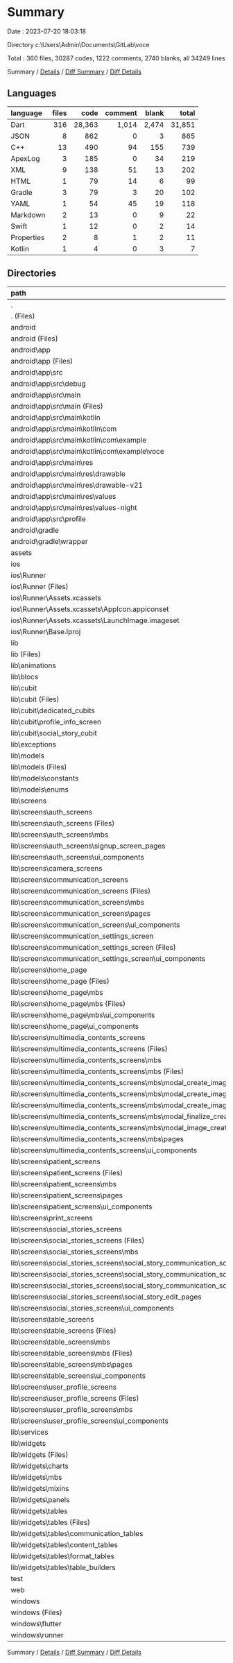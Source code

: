 # Summary

Date : 2023-07-20 18:03:18

Directory c:\\Users\\Admin\\Documents\\GitLab\\voce

Total : 360 files,  30287 codes, 1222 comments, 2740 blanks, all 34249 lines

Summary / [Details](details.md) / [Diff Summary](diff.md) / [Diff Details](diff-details.md)

## Languages
| language | files | code | comment | blank | total |
| :--- | ---: | ---: | ---: | ---: | ---: |
| Dart | 316 | 28,363 | 1,014 | 2,474 | 31,851 |
| JSON | 8 | 862 | 0 | 3 | 865 |
| C++ | 13 | 490 | 94 | 155 | 739 |
| ApexLog | 3 | 185 | 0 | 34 | 219 |
| XML | 9 | 138 | 51 | 13 | 202 |
| HTML | 1 | 79 | 14 | 6 | 99 |
| Gradle | 3 | 79 | 3 | 20 | 102 |
| YAML | 1 | 54 | 45 | 19 | 118 |
| Markdown | 2 | 13 | 0 | 9 | 22 |
| Swift | 1 | 12 | 0 | 2 | 14 |
| Properties | 2 | 8 | 1 | 2 | 11 |
| Kotlin | 1 | 4 | 0 | 3 | 7 |

## Directories
| path | files | code | comment | blank | total |
| :--- | ---: | ---: | ---: | ---: | ---: |
| . | 360 | 30,287 | 1,222 | 2,740 | 34,249 |
| . (Files) | 2 | 64 | 45 | 26 | 135 |
| android | 14 | 207 | 53 | 36 | 296 |
| android (Files) | 4 | 75 | 0 | 10 | 85 |
| android\\app | 9 | 127 | 52 | 25 | 204 |
| android\\app (Files) | 1 | 46 | 3 | 11 | 60 |
| android\\app\\src | 8 | 81 | 49 | 14 | 144 |
| android\\app\\src\\debug | 1 | 4 | 3 | 1 | 8 |
| android\\app\\src\\main | 6 | 73 | 43 | 12 | 128 |
| android\\app\\src\\main (Files) | 1 | 43 | 11 | 3 | 57 |
| android\\app\\src\\main\\kotlin | 1 | 4 | 0 | 3 | 7 |
| android\\app\\src\\main\\kotlin\\com | 1 | 4 | 0 | 3 | 7 |
| android\\app\\src\\main\\kotlin\\com\\example | 1 | 4 | 0 | 3 | 7 |
| android\\app\\src\\main\\kotlin\\com\\example\\voce | 1 | 4 | 0 | 3 | 7 |
| android\\app\\src\\main\\res | 4 | 26 | 32 | 6 | 64 |
| android\\app\\src\\main\\res\\drawable | 1 | 4 | 7 | 2 | 13 |
| android\\app\\src\\main\\res\\drawable-v21 | 1 | 4 | 7 | 2 | 13 |
| android\\app\\src\\main\\res\\values | 1 | 9 | 9 | 1 | 19 |
| android\\app\\src\\main\\res\\values-night | 1 | 9 | 9 | 1 | 19 |
| android\\app\\src\\profile | 1 | 4 | 3 | 1 | 8 |
| android\\gradle | 1 | 5 | 1 | 1 | 7 |
| android\\gradle\\wrapper | 1 | 5 | 1 | 1 | 7 |
| assets | 4 | 655 | 0 | 0 | 655 |
| ios | 7 | 222 | 2 | 9 | 233 |
| ios\\Runner | 7 | 222 | 2 | 9 | 233 |
| ios\\Runner (Files) | 2 | 13 | 0 | 3 | 16 |
| ios\\Runner\\Assets.xcassets | 3 | 148 | 0 | 4 | 152 |
| ios\\Runner\\Assets.xcassets\\AppIcon.appiconset | 1 | 122 | 0 | 1 | 123 |
| ios\\Runner\\Assets.xcassets\\LaunchImage.imageset | 2 | 26 | 0 | 3 | 29 |
| ios\\Runner\\Base.lproj | 2 | 61 | 2 | 2 | 65 |
| lib | 315 | 28,349 | 1,004 | 2,467 | 31,820 |
| lib (Files) | 1 | 41 | 1 | 4 | 46 |
| lib\\animations | 2 | 23 | 0 | 8 | 31 |
| lib\\blocs | 8 | 912 | 40 | 107 | 1,059 |
| lib\\cubit | 86 | 4,092 | 75 | 925 | 5,092 |
| lib\\cubit (Files) | 62 | 3,103 | 71 | 691 | 3,865 |
| lib\\cubit\\dedicated_cubits | 12 | 303 | 2 | 94 | 399 |
| lib\\cubit\\profile_info_screen | 2 | 50 | 0 | 16 | 66 |
| lib\\cubit\\social_story_cubit | 10 | 636 | 2 | 124 | 762 |
| lib\\exceptions | 1 | 5 | 0 | 1 | 6 |
| lib\\models | 32 | 1,043 | 43 | 174 | 1,260 |
| lib\\models (Files) | 22 | 987 | 43 | 163 | 1,193 |
| lib\\models\\constants | 1 | 6 | 0 | 2 | 8 |
| lib\\models\\enums | 9 | 50 | 0 | 9 | 59 |
| lib\\screens | 103 | 14,907 | 611 | 664 | 16,182 |
| lib\\screens\\auth_screens | 11 | 1,526 | 13 | 73 | 1,612 |
| lib\\screens\\auth_screens (Files) | 3 | 507 | 1 | 31 | 539 |
| lib\\screens\\auth_screens\\mbs | 4 | 487 | 0 | 28 | 515 |
| lib\\screens\\auth_screens\\signup_screen_pages | 3 | 462 | 12 | 10 | 484 |
| lib\\screens\\auth_screens\\ui_components | 1 | 70 | 0 | 4 | 74 |
| lib\\screens\\camera_screens | 1 | 52 | 3 | 9 | 64 |
| lib\\screens\\communication_screens | 17 | 2,350 | 250 | 128 | 2,728 |
| lib\\screens\\communication_screens (Files) | 3 | 503 | 54 | 24 | 581 |
| lib\\screens\\communication_screens\\mbs | 3 | 478 | 2 | 22 | 502 |
| lib\\screens\\communication_screens\\pages | 4 | 558 | 142 | 37 | 737 |
| lib\\screens\\communication_screens\\ui_components | 7 | 811 | 52 | 45 | 908 |
| lib\\screens\\communication_settings_screen | 4 | 539 | 58 | 21 | 618 |
| lib\\screens\\communication_settings_screen (Files) | 1 | 85 | 0 | 5 | 90 |
| lib\\screens\\communication_settings_screen\\ui_components | 3 | 454 | 58 | 16 | 528 |
| lib\\screens\\home_page | 6 | 891 | 20 | 38 | 949 |
| lib\\screens\\home_page (Files) | 1 | 378 | 18 | 13 | 409 |
| lib\\screens\\home_page\\mbs | 3 | 347 | 2 | 17 | 366 |
| lib\\screens\\home_page\\mbs (Files) | 2 | 298 | 2 | 10 | 310 |
| lib\\screens\\home_page\\mbs\\ui_components | 1 | 49 | 0 | 7 | 56 |
| lib\\screens\\home_page\\ui_components | 2 | 166 | 0 | 8 | 174 |
| lib\\screens\\multimedia_contents_screens | 17 | 2,183 | 59 | 95 | 2,337 |
| lib\\screens\\multimedia_contents_screens (Files) | 3 | 502 | 6 | 22 | 530 |
| lib\\screens\\multimedia_contents_screens\\mbs | 9 | 1,253 | 49 | 43 | 1,345 |
| lib\\screens\\multimedia_contents_screens\\mbs (Files) | 2 | 347 | 3 | 5 | 355 |
| lib\\screens\\multimedia_contents_screens\\mbs\\modal_create_image | 3 | 371 | 41 | 19 | 431 |
| lib\\screens\\multimedia_contents_screens\\mbs\\modal_create_image (Files) | 1 | 152 | 38 | 8 | 198 |
| lib\\screens\\multimedia_contents_screens\\mbs\\modal_create_image\\pages | 2 | 219 | 3 | 11 | 233 |
| lib\\screens\\multimedia_contents_screens\\mbs\\modal_finalize_creation | 1 | 129 | 2 | 7 | 138 |
| lib\\screens\\multimedia_contents_screens\\mbs\\modal_image_creation_fault | 1 | 88 | 0 | 5 | 93 |
| lib\\screens\\multimedia_contents_screens\\mbs\\pages | 2 | 318 | 3 | 7 | 328 |
| lib\\screens\\multimedia_contents_screens\\ui_components | 5 | 428 | 4 | 30 | 462 |
| lib\\screens\\patient_screens | 11 | 1,425 | 2 | 51 | 1,478 |
| lib\\screens\\patient_screens (Files) | 1 | 135 | 0 | 5 | 140 |
| lib\\screens\\patient_screens\\mbs | 2 | 341 | 2 | 11 | 354 |
| lib\\screens\\patient_screens\\pages | 3 | 236 | 0 | 11 | 247 |
| lib\\screens\\patient_screens\\ui_components | 5 | 713 | 0 | 24 | 737 |
| lib\\screens\\print_screens | 1 | 148 | 22 | 17 | 187 |
| lib\\screens\\social_stories_screens | 16 | 2,963 | 112 | 125 | 3,200 |
| lib\\screens\\social_stories_screens (Files) | 4 | 835 | 23 | 30 | 888 |
| lib\\screens\\social_stories_screens\\mbs | 1 | 195 | 1 | 8 | 204 |
| lib\\screens\\social_stories_screens\\social_story_communication_screens | 5 | 735 | 35 | 38 | 808 |
| lib\\screens\\social_stories_screens\\social_story_communication_screens (Files) | 4 | 654 | 35 | 33 | 722 |
| lib\\screens\\social_stories_screens\\social_story_communication_screens\\ui_components | 1 | 81 | 0 | 5 | 86 |
| lib\\screens\\social_stories_screens\\social_story_edit_pages | 3 | 616 | 47 | 23 | 686 |
| lib\\screens\\social_stories_screens\\ui_components | 3 | 582 | 6 | 26 | 614 |
| lib\\screens\\table_screens | 14 | 2,415 | 68 | 85 | 2,568 |
| lib\\screens\\table_screens (Files) | 3 | 809 | 14 | 27 | 850 |
| lib\\screens\\table_screens\\mbs | 4 | 930 | 42 | 30 | 1,002 |
| lib\\screens\\table_screens\\mbs (Files) | 1 | 279 | 5 | 11 | 295 |
| lib\\screens\\table_screens\\mbs\\pages | 3 | 651 | 37 | 19 | 707 |
| lib\\screens\\table_screens\\ui_components | 7 | 676 | 12 | 28 | 716 |
| lib\\screens\\user_profile_screens | 5 | 415 | 4 | 22 | 441 |
| lib\\screens\\user_profile_screens (Files) | 1 | 90 | 3 | 5 | 98 |
| lib\\screens\\user_profile_screens\\mbs | 1 | 62 | 0 | 7 | 69 |
| lib\\screens\\user_profile_screens\\ui_components | 3 | 263 | 1 | 10 | 274 |
| lib\\services | 5 | 586 | 64 | 115 | 765 |
| lib\\widgets | 77 | 6,740 | 170 | 469 | 7,379 |
| lib\\widgets (Files) | 35 | 2,656 | 86 | 214 | 2,956 |
| lib\\widgets\\charts | 5 | 1,102 | 32 | 74 | 1,208 |
| lib\\widgets\\mbs | 5 | 515 | 5 | 28 | 548 |
| lib\\widgets\\mixins | 1 | 9 | 0 | 3 | 12 |
| lib\\widgets\\panels | 6 | 564 | 2 | 24 | 590 |
| lib\\widgets\\tables | 25 | 1,894 | 45 | 126 | 2,065 |
| lib\\widgets\\tables (Files) | 1 | 33 | 0 | 2 | 35 |
| lib\\widgets\\tables\\communication_tables | 6 | 609 | 14 | 54 | 677 |
| lib\\widgets\\tables\\content_tables | 6 | 621 | 13 | 29 | 663 |
| lib\\widgets\\tables\\format_tables | 6 | 483 | 18 | 29 | 530 |
| lib\\widgets\\tables\\table_builders | 6 | 148 | 0 | 12 | 160 |
| test | 1 | 14 | 10 | 7 | 31 |
| web | 2 | 102 | 14 | 7 | 123 |
| windows | 15 | 674 | 94 | 188 | 956 |
| windows (Files) | 1 | 75 | 0 | 21 | 96 |
| windows\\flutter | 3 | 107 | 9 | 22 | 138 |
| windows\\runner | 11 | 492 | 85 | 145 | 722 |

Summary / [Details](details.md) / [Diff Summary](diff.md) / [Diff Details](diff-details.md)